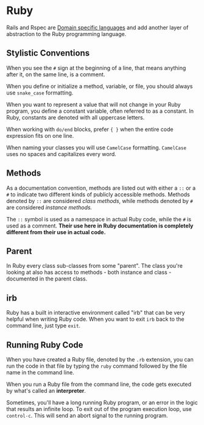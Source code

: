# Ruby

Rails and Rspec are [Domain specific languages](https://en.wikipedia.org/wiki/Domain-specific_language) and add another layer of abstraction to the Ruby programming language.

## Stylistic Conventions

When you see the `#` sign at the beginning of a line, that means anything after it, on the same line, is a comment. 

When you define or initialize a method, variable, or file, you should always use `snake_case` formatting.

When you want to represent a value that will not change in your Ruby program, you define a constant variable, often referred to as a constant. In Ruby, constants are denoted with all uppercase letters.

When working with `do/end` blocks, prefer `{ }` when the entire code expression fits on one line.

When naming your classes you will use `CamelCase` formatting. `CamelCase` uses no spaces and capitalizes every word.

## Methods

As a documentation convention, methods are listed out with either a `::` or a `#` to indicate two different kinds of publicly accessible methods. Methods denoted by `::` are considered *class methods*, while methods denoted by `#` are considered *instance methods.*

The `::` symbol is used as a namespace in actual Ruby code, while the `#` is used as a comment. **Their use here in Ruby documentation is completely different from their use in actual code.**

## Parent

In Ruby every class sub-classes from some "parent". The class you're looking at also has access to methods - both instance and class - documented in the parent class.

## irb

Ruby has a built in interactive environment called "irb" that can be very helpful when writing Ruby code. When you want to exit `irb` back to the command line, just type `exit`.

## Running Ruby Code

When you have created a Ruby file, denoted by the `.rb` extension, you can run the code in that file by typing the `ruby` command followed by the file name in the command line.

When you run a Ruby file from the command line, the code gets executed by what's called an **interpreter**.

Sometimes, you'll have a long running Ruby program, or an error in the logic that results an infinite loop. To exit out of the program execution loop, use `control-c`. This will send an abort signal to the running program.